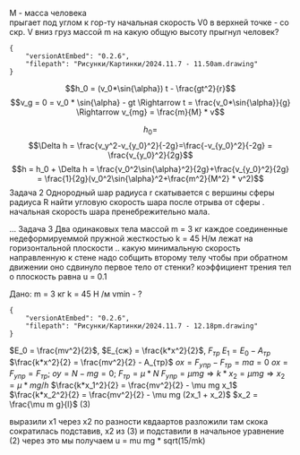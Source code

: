 M - масса человека  
прыгает под углом к гор-ту
начальная скорость V0 
в верхней точке - со скр. V вниз груз массой m 
на какую общую высоту прыгнул человек?


```handdrawn-ink
{
	"versionAtEmbed": "0.2.6",
	"filepath": "Рисунки/Картинки/2024.11.7 - 11.50am.drawing"
}
```
$$h_0 = (v_0*\sin{\alpha}) t - \frac{gt^2}{r}$$
$$v_g = 0 = v_0 * \sin{\alpha} - gt \Rightarrow t = \frac{v_0*\sin{\alpha}}{g} \Rightarrow v_{mg} = \frac{m}{M} * v$$

$$h_0 = $$
$$\Delta h = \frac{v_y^2-v_{y_0}^2}{-2g}=\frac{-v_{y_0}^2}{-2g} = \frac{v_{y_0}^2}{2g}$$
$$h = h_0 + \Delta h = \frac{v_0^2\sin{\alpha}^2}{2g}+\frac{v_{y_0}^2}{2g} = \frac{1}{2g}(v_0^2\sin{\alpha}^2+\frac{m^2}{M^2} * v^2)$$
Задача 2
Однородный шар радиуса r скатывается с вершины сферы радиуса R найти угловую скорость шара после отрыва от сферы . начальная скорость шара пренебрежительно мала.

...
Задача 3
Два одинаковых тела массой m = 3 кг каждое соединенные недеформируеммой пружной жесткостью k = 45 Н/м лежат на горизонтальной плоскости .. какую минимальную скорость направленную к стене надо собщить второму телу чтобы при обратном движении оно сдвинуло первое тело от стенки? коэффициент трения тел o  плоскость равна u = 0.1

Дано: 
m = 3 кг
k = 45 Н /м
vmin - ? 
```handdrawn-ink
{
	"versionAtEmbed": "0.2.6",
	"filepath": "Рисунки/Картинки/2024.11.7 - 12.18pm.drawing"
}
```

$E_0 = \frac{mv^2}{2}$, $E_{сж} = \frac{k*x^2}{2}$, $F_{тр}$
$E_1 = E_0 - A_{тр}$
$\frac{k*x^2}{2} = \frac{mv^2}{2} - A_{тр}$
$ox = F_{упр} - F_{тр} = ma = 0$
$ox = F_{упр} = F_{тр}$; $oy = N - mg = 0$; $F_{тр} = \mu * N$ 
$F_{упр} = \mu mg \Rightarrow k*x_2 = \mu mg \Rightarrow x_2 = \mu*mg/h$
$\frac{k*x_1^2}{2} = \frac{mv^2}{2} - \mu mg x_1$
$\frac{k*x_2^2}{2} = \frac{mv^2}{2} - \mu mg (2x_1 + x_2)$
$x_2 = \frac{\mu m g}{l}$ (3)

выразили x1 через x2 по разности квдаартов разложили там скока сократилась подставив, x2 из (3)  и подставили в начальное уравнение (2)
через это мы получаем u = mu mg * sqrt(15/mk)